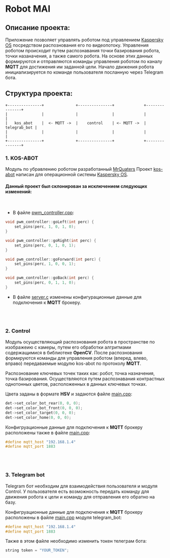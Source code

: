 # Robot MAI

## Описание проекта:
Приложение позволяет управлять роботом под управлением [Kaspersky OS](https://os.kaspersky.ru/) посредством распознования его по видеопотоку.
Управления роботом происходит путем распознавания точки базирования робота, точки назаначения, а также самого робота. На основе этих данных формируются и отправляются команды управления роботом по каналу **MQTT** для достижения им заданной цели.
Начало движения робота инициализируется по команде пользователя посланную через Telegram бота.

## Структура проекта:

```
+---------------+              +---------------+             +---------------+
|               |              |               |             |               |
|   kos_abot    |  <- MQTT ->  |    control    | <- MQTT ->  |  telegrab_bot |
|               |              |               |             |               |
+---------------+              +---------------+             +---------------+
```

### 1. KOS-ABOT
Модуль по убравлению роботом разработанный [MrQuaters](https://github.com/MrQuaters/) 
Проект [kos-abot](https://github.com/MrQuaters/kos-abot) написан для операционной системы [Kaspersky OS](https://os.kaspersky.ru/). 
#### Данный проект был склонирован за исключением следующих изменений:
<br/>  

* В файле [pwm_controller.cpp](https://github.com/SergeyLavrinenko/robot_mai/blob/master/src/kos-abot/navigation/src/pwm_controller.cpp):

```C++
void pwm_controller::goLeft(int perc) {
    set_pins(perc, 1, 0, 1, 0);
}

void pwm_controller::goRight(int perc) {
    set_pins(perc, 0, 1, 0, 1);
}

void pwm_controller::goForward(int perc) {
    set_pins(perc, 1, 0, 0, 1);
}

void pwm_controller::goBack(int perc) {
    set_pins(perc, 0, 1, 1, 0);
}

```

+ В файле [server.c](https://github.com/SergeyLavrinenko/robot_mai/blob/master/src/kos-abot/configuration_server/src/server.c) изменены конфигурационные данные для подключения к **MQTT** брокеру.
  
<br><br/>

### 2. Control
Модуль осуществляющий распознования робота в пространстве по изображеию с камеры, путем его обработки алгритмами содержащимися в библиотеке **OpenCV**. После распознования формируются команды для управления роботом (вперед, влево, вправо) передаваемые модулю kos-abot по протоколу **MQTT**.
<br>

Распознование ключевых точек таких как: робот, точка назначения, точка базирования. Осуществляются путем распознавания контрастных однотонных цветов, расположенных в данных ключевых точках.
<br>

Цвета заданы в формате **HSV** и задаются файле [main.cpp](https://github.com/SergeyLavrinenko/robot_mai/blob/master/src/control/main.cpp):
```C++
det->set_color_bot_rear(0, 0, 0);
det->set_color_bot_front(0, 0, 0);
det->set_color_target(0, 0, 0);
det->set_color_home(0, 0, 0);
```
Конфигруационные данные для подключения к **MQTT** брокеру расположены также в файле [main.cpp](https://github.com/SergeyLavrinenko/robot_mai/blob/master/src/control/main.cpp):
```C++
#define mqtt_host "192.168.1.4"
#define mqtt_port 1883
``` 
<br><br/>
### 3. Telegram bot
Telegram бот необходим для взаимодействия пользователя и модуля Control. У пользователя есть возможность передать команду для движения робота к цели и команду для отправления его обратно на базу.

Конфигруационные данные для подключения к **MQTT** брокеру расположены в файле [main.cpp](https://github.com/SergeyLavrinenko/robot_mai/blob/master/src/telegram_bot/main.cpp) модуля telegram_bot:
```c++
#define mqtt_host "192.168.1.4"
#define mqtt_port 1883
```
Также в этом файле необходимо изменить токен телеграм бота:
```c++
string token = "YOUR_TOKEN";
```

